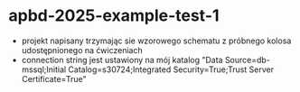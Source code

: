 # apbd-2025-example-test-1

- projekt napisany trzymając sie wzorowego schematu z próbnego kolosa udostępnionego na ćwiczeniach
- connection string jest ustawiony na mój katalog "Data Source=db-mssql;Initial Catalog=s30724;Integrated Security=True;Trust Server Certificate=True"
